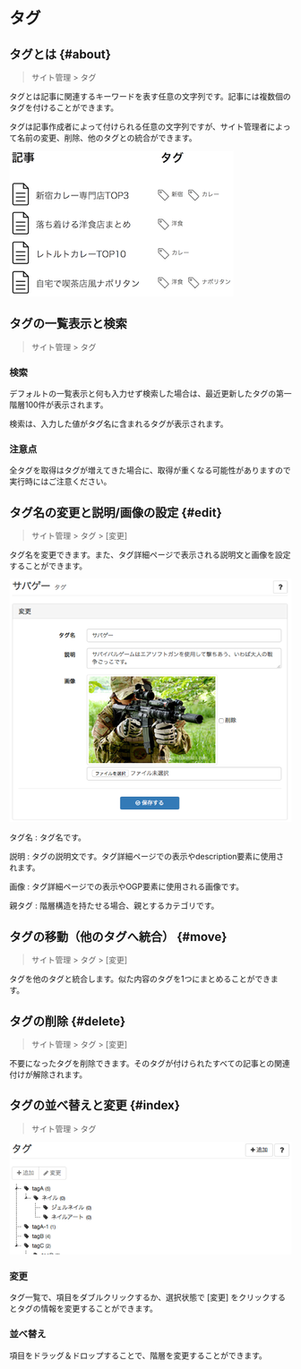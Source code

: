 # タグ

## タグとは {#about}

> サイト管理 > タグ

タグとは記事に関連するキーワードを表す任意の文字列です。記事には複数個のタグを付けることができます。

タグは記事作成者によって付けられる任意の文字列ですが、サイト管理者によって名前の変更、削除、他のタグとの統合ができます。

![](site_admin_tags.png)

## タグの一覧表示と検索

> サイト管理 > タグ

### 検索

デフォルトの一覧表示と何も入力せず検索した場合は、最近更新したタグの第一階層100件が表示されます。

検索は、入力した値がタグ名に含まれるタグが表示されます。

### 注意点

全タグを取得はタグが増えてきた場合に、取得が重くなる可能性がありますので実行時にはご注意ください。

## タグ名の変更と説明/画像の設定 {#edit}

> サイト管理 > タグ > [変更]

タグ名を変更できます。また、タグ詳細ページで表示される説明文と画像を設定することができます。

![](site_admin_tags_edit.png)

タグ名
: タグ名です。

説明
: タグの説明文です。タグ詳細ページでの表示やdescription要素に使用されます。

画像
: タグ詳細ページでの表示やOGP要素に使用される画像です。

親タグ
: 階層構造を持たせる場合、親とするカテゴリです。

## タグの移動（他のタグへ統合） {#move}

> サイト管理 > タグ > [変更]

タグを他のタグと統合します。似た内容のタグを1つにまとめることができます。

## タグの削除 {#delete}

> サイト管理 > タグ > [変更]

不要になったタグを削除できます。そのタグが付けられたすべての記事との関連付けが解除されます。

## タグの並べ替えと変更 {#index}

> サイト管理 > タグ

![](site_admin_tags_index.png)

### 変更

タグ一覧で、項目をダブルクリックするか、選択状態で [変更] をクリックするとタグの情報を変更することができます。

### 並べ替え

項目をドラッグ＆ドロップすることで、階層を変更することができます。
